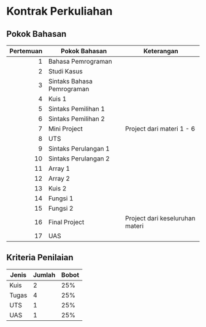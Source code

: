 # Kontrak Perkuliahan

## Pokok Bahasan

| Pertemuan | Pokok Bahasan              | Keterangan                      |
| ---:      | ---                        | ---                             |
| 1         | Bahasa Pemrograman         |                                 |
| 2         | Studi Kasus                |                                 |
| 3         | Sintaks Bahasa Pemrograman |                                 |
| 4         | Kuis 1                     |                                 |
| 5         | Sintaks Pemilihan 1        |                                 |
| 6         | Sintaks Pemilihan 2        |                                 |
| 7         | Mini Project               | Project dari materi 1 - 6       |
| 8         | UTS                        |                                 |
| 9         | Sintaks Perulangan 1       |                                 |
| 10        | Sintaks Perulangan 2       |                                 |
| 11        | Array 1                    |                                 |
| 12        | Array 2                    |                                 |
| 13        | Kuis 2                     |                                 |
| 14        | Fungsi 1                   |                                 |
| 15        | Fungsi 2                   |                                 |
| 16        | Final Project              | Project dari keseluruhan materi |
| 17        | UAS                        |                                 |

## Kriteria Penilaian

| Jenis | Jumlah | Bobot |
| ---   | ---    | ---   |
| Kuis  | 2      | 25%   |
| Tugas | 4      | 25%   |
| UTS   | 1      | 25%   |
| UAS   | 1      | 25%   |
